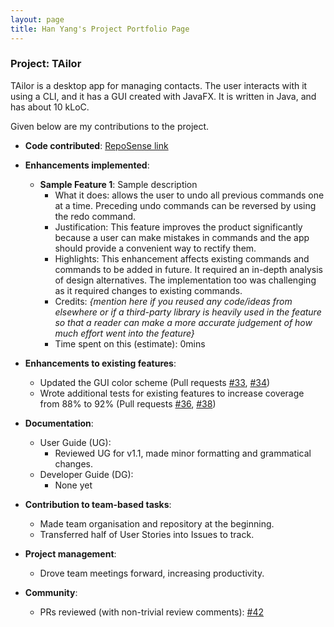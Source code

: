 ```yaml
---
layout: page
title: Han Yang's Project Portfolio Page
---
```


### Project: TAilor

TAilor is a desktop app for managing contacts. The user interacts with it using a CLI, and it has a GUI
created with JavaFX. It is written in Java, and has about 10 kLoC.

Given below are my contributions to the project.

* **Code contributed**: [RepoSense link](https://nus-cs2103-ay2122s2.github.io/tp-dashboard/?search=festivecat&breakdown=true)

* **Enhancements implemented**:
  * **Sample Feature 1**: Sample description
    * What it does:
    allows the user to undo all previous commands one at a time. Preceding undo commands can be reversed by using the redo command.
    * Justification:
    This feature improves the product significantly because a user can make mistakes in commands and the app should provide a convenient way to rectify them.
    * Highlights:
    This enhancement affects existing commands and commands to be added in future. It required an in-depth analysis of design alternatives. The implementation too was challenging as it required changes to existing commands.
    * Credits:
    *{mention here if you reused any code/ideas from elsewhere or if a third-party library is heavily used in the feature so that a reader can make a more accurate judgement of how much effort went into the feature}*
    * Time spent on this (estimate):
    0mins

* **Enhancements to existing features**:
  * Updated the GUI color scheme (Pull requests [\#33](), [\#34]())
  * Wrote additional tests for existing features to increase coverage from 88% to 92% (Pull requests [\#36](), [\#38]())

* **Documentation**:
  * User Guide (UG):
    * Reviewed UG for v1.1, made minor formatting and grammatical changes.
  * Developer Guide (DG):
    * None yet

* **Contribution to team-based tasks**:
  * Made team organisation and repository at the beginning.
  * Transferred half of User Stories into Issues to track.

* **Project management**:
  * Drove team meetings forward, increasing productivity.

* **Community**:
  * PRs reviewed (with non-trivial review comments): [\#42]()
